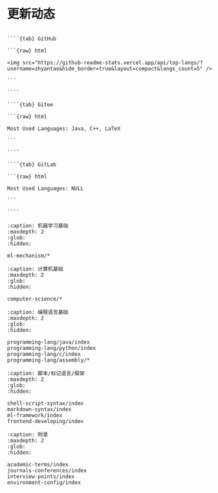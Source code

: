 # 更新动态

``````{tabs}

````{tab} GitHub

```{raw} html

<img src="https://github-readme-stats.vercel.app/api/top-langs/?username=zhyantao&hide_border=true&layout=compact&langs_count=5" />

```

````

````{tab} Gitee

```{raw} html

Most Used Languages: Java, C++, LaTeX

```

````

````{tab} GitLab

```{raw} html

Most Used Languages: NULL

```

````

``````

```{toctree}
:caption: 机器学习基础
:maxdepth: 2
:glob:
:hidden:

ml-mechanism/*
```

```{toctree}
:caption: 计算机基础
:maxdepth: 2
:glob:
:hidden:

computer-science/*
```

```{toctree}
:caption: 编程语言基础
:maxdepth: 2
:glob:
:hidden:

programming-lang/java/index
programming-lang/python/index
programming-lang/c/index
programming-lang/assembly/*
```

```{toctree}
:caption: 脚本/标记语言/框架
:maxdepth: 2
:glob:
:hidden:

shell-script-syntax/index
markdown-syntax/index
ml-framework/index
frontend-developing/index
```

```{toctree}
:caption: 附录
:maxdepth: 2
:glob:
:hidden:

academic-terms/index
journals-conferences/index
interview-points/index
environment-config/index
```
